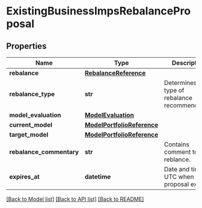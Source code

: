 # ExistingBusinessImpsRebalanceProposal

## Properties
Name | Type | Description | Notes
------------ | ------------- | ------------- | -------------
**rebalance** | [**RebalanceReference**](RebalanceReference.md) |  | [optional] 
**rebalance_type** | **str** | Determines the type of rebalance recommendation. | [optional] [default to 'NoActionRequired']
**model_evaluation** | [**ModelEvaluation**](ModelEvaluation.md) |  | [optional] 
**current_model** | [**ModelPortfolioReference**](ModelPortfolioReference.md) |  | [optional] 
**target_model** | [**ModelPortfolioReference**](ModelPortfolioReference.md) |  | [optional] 
**rebalance_commentary** | **str** | Contains comment to reblance. | [optional] 
**expires_at** | **datetime** | Date and time in UTC when the proposal expires. | [optional] 

[[Back to Model list]](../README.md#documentation-for-models) [[Back to API list]](../README.md#documentation-for-api-endpoints) [[Back to README]](../README.md)

